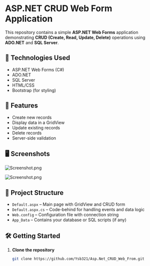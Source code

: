 # ASP.NET CRUD Web Form Application

This repository contains a simple **ASP.NET Web Forms** application demonstrating **CRUD (Create, Read, Update, Delete)** operations using **ADO.NET** and **SQL Server**.

## 🔧 Technologies Used

- ASP.NET Web Forms (C#)
- ADO.NET
- SQL Server
- HTML/CSS
- Bootstrap (for styling)

## 📌 Features

- Create new records
- Display data in a GridView
- Update existing records
- Delete records
- Server-side validation

## 🖥️ Screenshots
![Screenshot.png](<https://media-hosting.imagekit.io/464c951975ea411f/Screenshot%202025-04-04%20222846.png?Expires=1838393946&Key-Pair-Id=K2ZIVPTIP2VGHC&Signature=Kio1B2tP4frdjsZ0J3yM49wpxlowlosyRn1Y~QwmiUcpvZpcEmwFL~SHOK2QXoI4CJbXR~yEAKcXw45KT13SMfzv3b1YLSkgd0YfWigGnYNO1e7p1Ni65cr5aWoLGodlBOh6K~DoGvqw6JhqwqCXkQYDrd6NRiueravtE5~YS5aZb9X74qZZPdaQh93~yMV1c4KnNH~ociAPC03NC5treRCEC0XkVtb4VXZ1BQVZ4HQA1~zshbUPQitxU9KOck9mdO2CEq1yLDAYi4j9HCHYlMePX6HXHsQbyJYg7OqoCwsf5p7UDV5HRiSTuV60QLT7cf3UEj-gaJ7VixGtLclTMg__>)

![Screenshot.png](<https://media-hosting.imagekit.io/1ba7da50d7074477/Screenshot%202025-04-04%20223440.png?Expires=1838394292&Key-Pair-Id=K2ZIVPTIP2VGHC&Signature=NlObG28INEP-3Ir5pv5m9RkBGEHKvhNspbWMl61vYfrtnN7Wh5E-EmfKzciI8H8h0swKsBfzmjcs2CXwiAOAOOqj5SblA96pEswHgF1ymGUu8iI7-K04EGm1TDtKspIbkOFzrBb0STMBmyPWfYvtKpPIDsqJNE64uX-TedbcDPaRu1yI1-yvcVK7CgSZv3lI0tQ0UJj-7kKhXezgviztpOkexjiyHTUkRvTp72Lrayj1ZbKipX-AXoXzCg-XMgkYumjBJO4eNKq-vu-m4YJA7~g1sYell2pPQFUEuwW8uTeNTgaNhNn4-yYhyhRg0vAIYwXxw67IEfjA3u3PSEWz6w__>)
## 📂 Project Structure

- `Default.aspx` – Main page with GridView and CRUD form
- `Default.aspx.cs` – Code-behind for handling events and data logic
- `Web.config` – Configuration file with connection string
- `App_Data` – Contains your database or SQL scripts (if any)

## 🛠️ Getting Started

1. **Clone the repository**
   ```bash
   git clone https://github.com/Ysb321/Asp.Net_CRUD_Web_From.git
